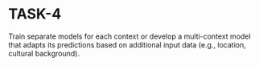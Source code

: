 # TASK-4
Train separate models for each context or develop a multi-context  model that adapts its predictions based on additional input data (e.g.,  location, cultural background).

